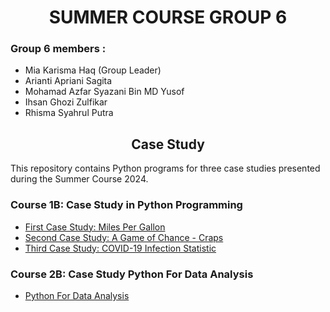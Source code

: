 <h1 align="center">SUMMER COURSE GROUP 6</h1>
<h3>Group 6 members :</h3>
<ul>
  <li>Mia Karisma Haq <span>(Group Leader)</span></li>
  <li>Arianti Apriani Sagita</li>
  <li>Mohamad Azfar Syazani Bin MD Yusof</li>
  <li>Ihsan Ghozi Zulfikar</li>
  <li>Rhisma Syahrul Putra</li>
</ul>
<h2 align="center">Case Study</h2>
<p> This repository contains Python programs for three case studies presented during the Summer Course 2024. </p>
<h3>Course 1B: Case Study in Python Programming</h3>
<ul>
  <li><a href="Course1B_Case_Study_in_Python/caseStudy1.py">First Case Study: Miles Per Gallon</a></li>
  <li><a href="Course1B_Case_Study_in_Python/dice_game.py">Second Case Study: A Game of Chance - Craps</a></li>
  <li><a href="Course1B_Case_Study_in_Python/covid_statistics.py">Third Case Study: COVID-19 Infection Statistic</a></li>
</ul>
<h3>Course 2B: Case Study Python For Data Analysis</h3>
<ul>
  <li><a href="Course2B_Python_Data_analysis/Course2B_USC_6.ipynb">Python For Data Analysis</a></li>
</ul>
